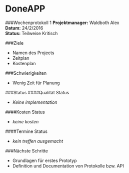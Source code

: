 DoneAPP
===
###Wochenprotokoll 1
**Projektmanager:** Waldboth Alex  
**Datum:** 24/2/2016  
**Status:** Teilweise Kritisch

###Ziele
- Namen des Projects
- Zeitplan
- Kostenplan


###Schwierigkeiten
- Wenig Zeit für Planung

###Status
####Qualität Status
- *Keine implementation*


####Kosten Status
- *keine kosten*


####Termine Status
- *kein treffen ausgemacht*


###Nächste Schritte
- Grundlagen für erstes Prototyp
- Definition und Documentation von Protokolle bzw. API
